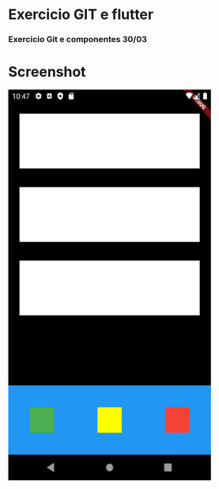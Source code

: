 # Exercicio GIT e flutter

### Exercicio Git e componentes 30/03

# Screenshot



<img src="Screenshot_1617155234.png" width="410" height="790">



